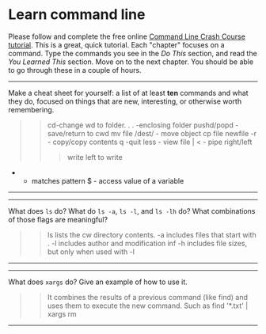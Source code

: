 # Learn command line

Please follow and complete the free online [Command Line Crash Course
tutorial](http://cli.learncodethehardway.org/book/). This is a great,
quick tutorial. Each "chapter" focuses on a command. Type the commands
you see in the _Do This_ section, and read the _You Learned This_
section. Move on to the next chapter. You should be able to go through
these in a couple of hours.


---

Make a cheat sheet for yourself: a list of at least **ten** commands and what they do, focused on things that are new, interesting, or otherwise worth remembering.

> > cd-change wd to folder. .
. -enclosing folder 
pushd/popd - save/return to cwd
mv file /dest/ - move object
cp file newfile -r - copy/copy contents
q -quit
less - view file
| < - pipe right/left
>  >> write left to write
* - matches pattern
$ - access value of a variable 


---


---

What does `ls` do? What do `ls -a`, `ls -l`, and `ls -lh` do? What combinations of those flags are meaningful?

> > ls lists the cw directory contents. -a includes files that start with . -l includes author and modification inf -h includes file sizes, but only when used with -l

---


---

What does `xargs` do? Give an example of how to use it.

> > It combines the results of a previous command (like find) and uses them to execute the new command. Such as find '*.txt' | xargs rm  

---

